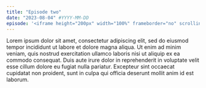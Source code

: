 ```yaml
---
title: "Episode two"
date: "2023-08-04" #YYYY-MM-DD
episode: '<iframe height="200px" width="100%" frameborder="no" scrolling="no" seamless src="https://player.simplecast.com/e57c7874-3ea7-4dff-bf7b-851405d908db?dark=false"></iframe>'
---
```


Lorem ipsum dolor sit amet, consectetur adipiscing elit, sed do eiusmod tempor incididunt ut labore et dolore magna aliqua. Ut enim ad minim veniam, quis nostrud exercitation ullamco laboris nisi ut aliquip ex ea commodo consequat. Duis aute irure dolor in reprehenderit in voluptate velit esse cillum dolore eu fugiat nulla pariatur. Excepteur sint occaecat cupidatat non proident, sunt in culpa qui officia deserunt mollit anim id est laborum.